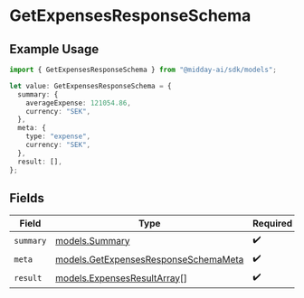 # GetExpensesResponseSchema

## Example Usage

```typescript
import { GetExpensesResponseSchema } from "@midday-ai/sdk/models";

let value: GetExpensesResponseSchema = {
  summary: {
    averageExpense: 121054.86,
    currency: "SEK",
  },
  meta: {
    type: "expense",
    currency: "SEK",
  },
  result: [],
};
```

## Fields

| Field                                                                              | Type                                                                               | Required                                                                           | Description                                                                        |
| ---------------------------------------------------------------------------------- | ---------------------------------------------------------------------------------- | ---------------------------------------------------------------------------------- | ---------------------------------------------------------------------------------- |
| `summary`                                                                          | [models.Summary](../models/summary.md)                                             | :heavy_check_mark:                                                                 | N/A                                                                                |
| `meta`                                                                             | [models.GetExpensesResponseSchemaMeta](../models/getexpensesresponseschemameta.md) | :heavy_check_mark:                                                                 | N/A                                                                                |
| `result`                                                                           | [models.ExpensesResultArray](../models/expensesresultarray.md)[]                   | :heavy_check_mark:                                                                 | N/A                                                                                |